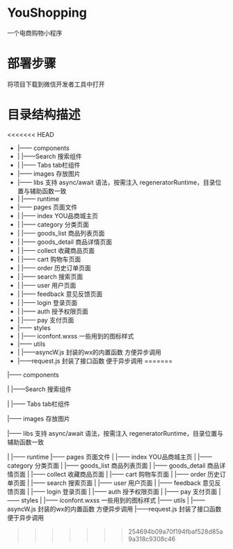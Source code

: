 
# YouShopping

一个电商购物小程序
# 部署步骤
将项目下载到微信开发者工具中打开
# 目录结构描述

<<<<<<< HEAD
- |—— components
- |    	|——Search 搜索组件
- |        |—— Tabs tab栏组件
- |—— images 存放图片
- |—— libs 支持 async/await 语法，按需注入 regeneratorRuntime，目录位置与辅助函数一致
- |         |—— runtime
- |—— pages 页面文件
- |         |—— index YOU品商城主页
- |         |—— category 分类页面
- |         |—— goods_list 商品列表页面
- |         |—— goods_detail 商品详情页面
- |         |—— collect 收藏商品页面
- |         |—— cart 购物车页面
- |         |—— order 历史订单页面
- |         |—— search 搜索页面
- |         |—— user 用户页面
- |         |—— feedback 意见反馈页面
- |         |—— login 登录页面
- |         |—— auth 授予权限页面
- |         |—— pay 支付页面
- |—— styles 
- |         |—— iconfont.wxss 一些用到的图标样式
- |—— utils
- |         |——asyncW.js 封装的wx的内置函数 方便异步调用
- |——request.js 封装了接口函数 便于异步调用
=======

|—— components

|    |——Search 搜索组件

|    |—— Tabs tab栏组件

|—— images 存放图片

|—— libs 支持 async/await 语法，按需注入 regeneratorRuntime，目录位置与辅助函数一致

|   |—— runtime
|—— pages 页面文件
|   |—— index YOU品商城主页
|   |—— category 分类页面
|   |—— goods_list 商品列表页面
|   |—— goods_detail 商品详情页面
|   |—— collect 收藏商品页面
|   |—— cart 购物车页面
|   |—— order 历史订单页面
|   |—— search 搜索页面
|   |—— user 用户页面
|   |—— feedback 意见反馈页面
|   |—— login 登录页面
|   |—— auth 授予权限页面
|   |—— pay 支付页面
|—— styles 
|   |—— iconfont.wxss 一些用到的图标样式
|—— utils
|   |——asyncW.js 封装的wx的内置函数 方便异步调用
|——request.js 封装了接口函数 便于异步调用


>>>>>>> 254694b09a70f194fbaf528d85a9a318c9308c46

